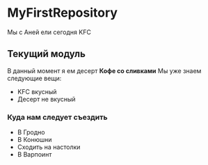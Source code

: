 # MyFirstRepository
Мы с Аней ели сегодня KFC
## Текущий модуль
В данный момент я ем десерт **Кофе со сливками**
Мы уже знаем следующие вещи:
* KFC вкусный 
* Десерт не вкусный
### Куда нам следует съездить
* В Гродно
* В Конюшни
* Сходить на настолки
* В Варпоинт
